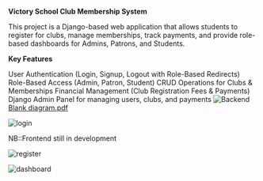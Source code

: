 **Victory School Club Membership System**

This project is a Django-based web application that allows students to register for clubs, manage memberships, track payments, and provide role-based dashboards for Admins, Patrons, and Students.

**Key Features**

User Authentication (Login, Signup, Logout with Role-Based Redirects)
Role-Based Access (Admin, Patron, Student)
CRUD Operations for Clubs & Memberships
Financial Management (Club Registration Fees & Payments)
Django Admin Panel for managing users, clubs, and payments
![Backend](https://github.com/user-attachments/assets/d5fd8a17-3731-465d-b788-72c0428baabb)
[Blank diagram.pdf](https://github.com/user-attachments/files/19084793/Blank.diagram.pdf)


![login](https://github.com/user-attachments/assets/cbf63379-4ca2-468b-80f3-318bbeb749a8)


NB::Frontend still in development 


![register](https://github.com/user-attachments/assets/8c41cd00-650c-46b9-beaa-7864ca473da2)



![dashboard](https://github.com/user-attachments/assets/99343991-f8c4-4d4a-b19e-3b431f98a93a)
